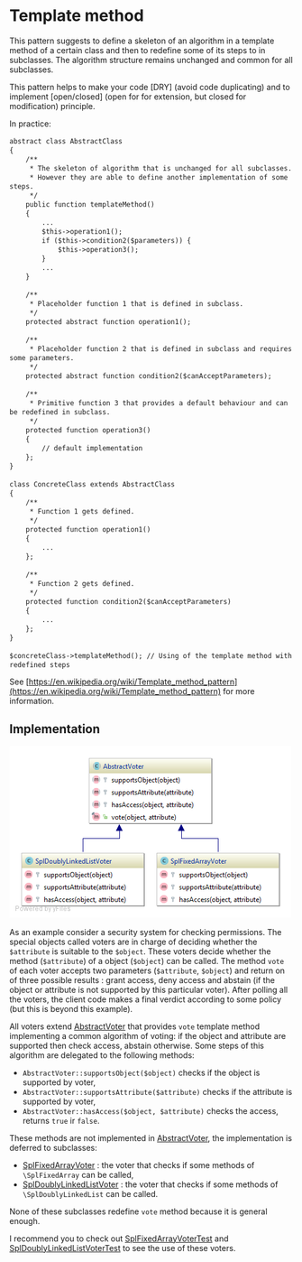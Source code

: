 Template method
===============

This pattern suggests to define a skeleton of an algorithm in a template method of a certain class 
and then to redefine some of its steps to in subclasses. The algorithm structure remains unchanged and common for all subclasses. 

This pattern helps to make your code [DRY] (avoid code duplicating) 
and to implement [open/closed] (open for for extension, but closed for modification) principle.

In practice:

```
abstract class AbstractClass
{
    /**
     * The skeleton of algorithm that is unchanged for all subclasses.
     * However they are able to define another implementation of some steps.   
     */
    public function templateMethod() 
    {
        ...
        $this->operation1();
        if ($this->condition2($parameters)) {
            $this->operation3();        
        }
        ...
    }
    
    /**
     * Placeholder function 1 that is defined in subclass.
     */
    protected abstract function operation1();
    
    /**
     * Placeholder function 2 that is defined in subclass and requires some parameters.
     */
    protected abstract function condition2($canAcceptParameters);
    
    /**
     * Primitive function 3 that provides a default behaviour and can be redefined in subclass. 
     */
    protected function operation3() 
    {
        // default implementation        
    };
}

class ConcreteClass extends AbstractClass 
{
    /**
     * Function 1 gets defined.
     */
    protected function operation1() 
    {
        ...
    };
    
    /**
     * Function 2 gets defined.
     */
    protected function condition2($canAcceptParameters) 
    {
        ...
    };
}

$concreteClass->templateMethod(); // Using of the template method with redefined steps 
```

See [https://en.wikipedia.org/wiki/Template_method_pattern](https://en.wikipedia.org/wiki/Template_method_pattern) for more information.

## Implementation

![Template method pattern class diagram](doc/TemplateMethod.png)

As an example consider a security system for checking permissions. The special objects called voters are in charge of
deciding whether the `$attribute` is suitable to the `$object`. 
These voters decide whether the method (`$attribute`) of a object (`$object`) can be called. 
The method `vote` of each voter accepts two parameters (`$attribute`, `$object`) and return on of three possible results :
grant access, deny access and abstain (if the object or attribute is not supported by this particular voter).
After polling all the voters, the client code makes a final verdict according to some policy (but this is beyond this example).

All voters extend [AbstractVoter] that provides `vote` template method implementing a common algorithm of voting: 
if the object and attribute are supported then check access, abstain otherwise. 
Some steps of this algorithm are delegated to the following methods:
- `AbstractVoter::supportsObject($object)` checks if the object is supported by voter,
- `AbstractVoter::supportsAttribute($attribute)` checks if the attribute is supported by voter,
- `AbstractVoter::hasAccess($object, $attribute)` checks the access, returns `true` ir `false`.

These methods are not implemented in [AbstractVoter], the implementation is deferred to subclasses:
- [SplFixedArrayVoter] : the voter that checks if some methods of `\SplFixedArray` can be called,
- [SplDoublyLinkedListVoter] : the voter that checks if some methods of `\SplDoublyLinkedList` can be called.

None of these subclasses redefine `vote` method because it is general enough.

I recommend you to check out [SplFixedArrayVoterTest] and [SplDoublyLinkedListVoterTest] to see the use of these voters.

[AbstractVoter]: AbstractVoter.php
[SplFixedArrayVoter]: SplFixedArrayVoter.php
[SplDoublyLinkedListVoter]: SplDoublyLinkedListVoter.php
[SplFixedArrayVoterTest]: Test/SplFixedArrayVoterTest.php
[SplDoublyLinkedListVoterTest]: Test/SplDoublyLinkedListVoterTest.php
